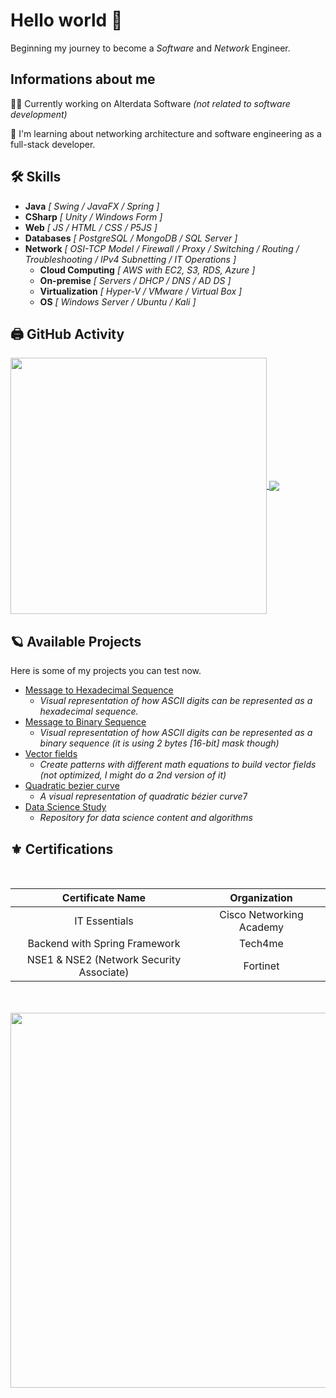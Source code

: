 
# Hello world 👋

Beginning my journey to become a *Software* and *Network* Engineer.

## Informations about me
👩‍💻 Currently working on Alterdata Software 
*(not related to software development)*

🧠 I'm learning about networking architecture and software engineering as a full-stack developer. 

## 🛠 Skills

 - **Java** *[ Swing / JavaFX / Spring ]*
 - **CSharp** *[ Unity / Windows Form ]*
 - **Web** *[ JS / HTML / CSS / P5JS ]*
 - **Databases** *[ PostgreSQL / MongoDB / SQL Server ]*
 - **Network** *[ OSI-TCP Model / Firewall / Proxy / Switching / Routing / Troubleshooting / IPv4 Subnetting / IT Operations ]*
    - **Cloud Computing** *[ AWS with EC2, S3, RDS, Azure ]*
    - **On-premise** *[ Servers / DHCP / DNS / AD DS ]*
    - **Virtualization** *[ Hyper-V / VMware / Virtual Box ]*
    - **OS** *[ Windows Server / Ubuntu / Kali ]*




## 🖨 GitHub Activity

<a href="https://github.com/daviddev16/">
  <img width=410 align="center" src="https://github-readme-stats.vercel.app/api?username=daviddev16&show_icons=true&theme=great-gatsby" />
</a>
<a href="https://github.com/daviddev16/">
  <img align="center" src="https://github-readme-stats.vercel.app/api/top-langs/?username=daviddev16&layout=compact&theme=great-gatsby" />
</a>


## 🪐 Available Projects

Here is some of my projects you can test now.

- [Message to Hexadecimal Sequence](https://daviddev16.github.io/text2binary-hex?type=hex)
  - *Visual representation of how ASCII digits can be represented as a hexadecimal sequence.*
- [Message to Binary Sequence](https://daviddev16.github.io/text2binary-hex?type=binary)
  - *Visual representation of how ASCII digits can be represented as a binary sequence (it is using 2 bytes [16-bit] mask though)*
- [Vector fields](https://github.com/daviddev16/vector-fields)
  - *Create patterns with different math equations to build vector fields (not optimized, I might do a 2nd version of it)*
- [Quadratic bezier curve](https://github.com/daviddev16/quadratic-bezier-p5js)
  - *A visual representation of quadratic bézier curve*7
- [Data Science Study](https://github.com/daviddev16/data-science)
  - *Repository for data science content and algorithms*


## ⚜️ Certifications

<html><br></html>

|             Certificate Name             |       Organization       |
|:----------------------------------------:|:------------------------:|
|               IT Essentials              | Cisco Networking Academy |
|       Backend with Spring Framework      |          Tech4me         |
| NSE1 & NSE2 (Network Security Associate) |         Fortinet         |

<html><br></html>

<br>
<a href="https://github.com/daviddev16/">
  <img width=600 align="center" src="https://github-profile-trophy.vercel.app/?username=daviddev16" />
</a>

